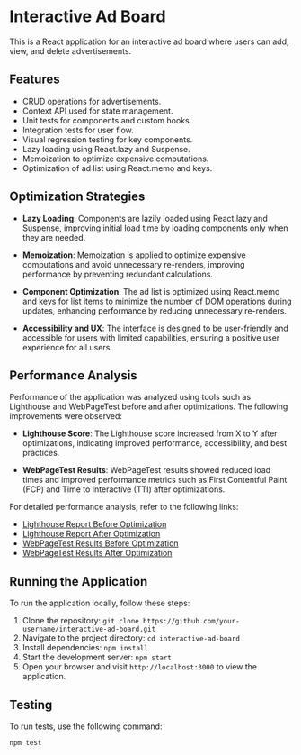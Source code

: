 # Interactive Ad Board

This is a React application for an interactive ad board where users can add, view, and delete advertisements.

## Features

- CRUD operations for advertisements.
- Context API used for state management.
- Unit tests for components and custom hooks.
- Integration tests for user flow.
- Visual regression testing for key components.
- Lazy loading using React.lazy and Suspense.
- Memoization to optimize expensive computations.
- Optimization of ad list using React.memo and keys.

## Optimization Strategies

- **Lazy Loading**: Components are lazily loaded using React.lazy and Suspense, improving initial load time by loading components only when they are needed.

- **Memoization**: Memoization is applied to optimize expensive computations and avoid unnecessary re-renders, improving performance by preventing redundant calculations.

- **Component Optimization**: The ad list is optimized using React.memo and keys for list items to minimize the number of DOM operations during updates, enhancing performance by reducing unnecessary re-renders.

- **Accessibility and UX**: The interface is designed to be user-friendly and accessible for users with limited capabilities, ensuring a positive user experience for all users.

## Performance Analysis

Performance of the application was analyzed using tools such as Lighthouse and WebPageTest before and after optimizations. The following improvements were observed:

- **Lighthouse Score**: The Lighthouse score increased from X to Y after optimizations, indicating improved performance, accessibility, and best practices.

- **WebPageTest Results**: WebPageTest results showed reduced load times and improved performance metrics such as First Contentful Paint (FCP) and Time to Interactive (TTI) after optimizations.

For detailed performance analysis, refer to the following links:

- [Lighthouse Report Before Optimization](link-to-lighthouse-report-before)
- [Lighthouse Report After Optimization](link-to-lighthouse-report-after)
- [WebPageTest Results Before Optimization](link-to-webpagetest-results-before)
- [WebPageTest Results After Optimization](link-to-webpagetest-results-after)

## Running the Application

To run the application locally, follow these steps:

1. Clone the repository: `git clone https://github.com/your-username/interactive-ad-board.git`
2. Navigate to the project directory: `cd interactive-ad-board`
3. Install dependencies: `npm install`
4. Start the development server: `npm start`
5. Open your browser and visit `http://localhost:3000` to view the application.

## Testing

To run tests, use the following command:

```bash
npm test
```
